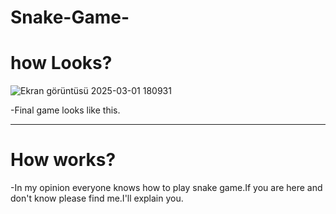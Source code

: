 # Snake-Game-

<h1>how Looks?</h1>

![Ekran görüntüsü 2025-03-01 180931](https://github.com/user-attachments/assets/244e225e-1af6-4306-9d4e-f7ef48e0ad9d)

-Final game looks like this.
<hr/>

<h1>How works?</h1>
-In my opinion everyone knows how to play snake game.If you are here and don't know please find me.I'll explain you.

